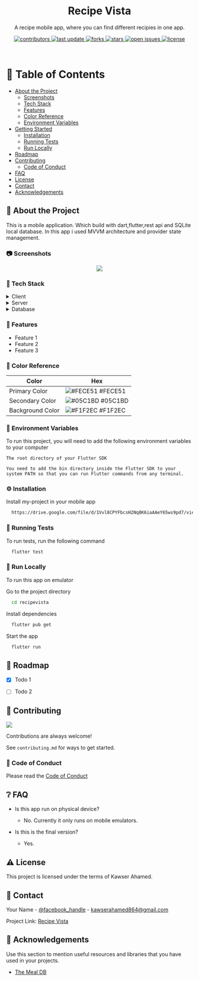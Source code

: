 <!--
Hey, thanks for using the awesome-readme-template template.  
If you have any enhancements, then fork this project and create a pull request 
or just open an issue with the label "enhancement".

Don't forget to give this project a star for additional support ;)
Maybe you can mention me or this repo in the acknowledgements too
-->
<div align="center">
  <h1>Recipe Vista</h1>
  
  <p>
    A recipe mobile app, where you can find different recipies in one app.
  </p>
  
  
<!-- Badges -->
<p>
  <a href="https://github.com/Louis3797/awesome-readme-template/graphs/contributors">
    <img src="https://img.shields.io/github/contributors/Louis3797/awesome-readme-template" alt="contributors" />
  </a>
  <a href="">
    <img src="https://img.shields.io/github/last-commit/Louis3797/awesome-readme-template" alt="last update" />
  </a>
  <a href="https://github.com/Louis3797/awesome-readme-template/network/members">
    <img src="https://img.shields.io/github/forks/Louis3797/awesome-readme-template" alt="forks" />
  </a>
  <a href="https://github.com/Louis3797/awesome-readme-template/stargazers">
    <img src="https://img.shields.io/github/stars/Louis3797/awesome-readme-template" alt="stars" />
  </a>
  <a href="https://github.com/Louis3797/awesome-readme-template/issues/">
    <img src="https://img.shields.io/github/issues/Louis3797/awesome-readme-template" alt="open issues" />
  </a>
  <a href="https://github.com/Louis3797/awesome-readme-template/blob/master/LICENSE">
    <img src="https://img.shields.io/github/license/Louis3797/awesome-readme-template.svg" alt="license" />
  </a>
</p>
   
</div>

<br />

<!-- Table of Contents -->
# :notebook_with_decorative_cover: Table of Contents

- [About the Project](#star2-about-the-project)
  * [Screenshots](#camera-screenshots)
  * [Tech Stack](#space_invader-tech-stack)
  * [Features](#dart-features)
  * [Color Reference](#art-color-reference)
  * [Environment Variables](#key-environment-variables)
- [Getting Started](#toolbox-getting-started)
  * [Installation](#gear-installation)
  * [Running Tests](#test_tube-running-tests)
  * [Run Locally](#running-run-locally)
- [Roadmap](#compass-roadmap)
- [Contributing](#wave-contributing)
  * [Code of Conduct](#scroll-code-of-conduct)
- [FAQ](#grey_question-faq)
- [License](#warning-license)
- [Contact](#handshake-contact)
- [Acknowledgements](#gem-acknowledgements)

  

<!-- About the Project -->
## :star2: About the Project
<p>
  This is a mobile application. Which build with dart,flutter,rest api and SQLite local database. In this app i used MVVM 
  architecture and provider state management.
</p>

<!-- Screenshots -->
### :camera: Screenshots

<div align="center"> 
  <img src="https://drive.google.com/file/d/1X1LxmwNeQE4kYKEiCXn8cFooNsl1SlvJ/view?usp=drive_link" />
</div>


<!-- TechStack -->
### :space_invader: Tech Stack

<details>
  <summary>Client</summary>
  <ul>
    <li><a href="https://dart.dev/">Dart</a></li>
    <li><a href="https://flutter.dev/">Flutter</a></li>
  </ul>
</details>

<details>
  <summary>Server</summary>
  <ul>
    <li><a href="https://www.themealdb.com/">The Meal DB Rest Api</a></li>
  </ul>
</details>

<details>
<summary>Database</summary>
  <ul>
    <li><a href="https://www.sqlite.org/">SQLite</a></li>
  </ul>
</details>

<!-- Features -->
### :dart: Features

- Feature 1
- Feature 2
- Feature 3

<!-- Color Reference -->
### :art: Color Reference

| Color             | Hex                                                                |
| ----------------- | ------------------------------------------------------------------ |
| Primary Color | ![#FECE51](https://via.placeholder.com/10/222831?text=+) #FECE51 |
| Secondary Color | ![#05C1BD](https://via.placeholder.com/10/393E46?text=+) #05C1BD |
| Background Color | ![#F1F2EC](https://via.placeholder.com/10/00ADB5?text=+) #F1F2EC |


<!-- Env Variables -->
### :key: Environment Variables

To run this project, you will need to add the following environment variables to your computer

`The root directory of your Flutter SDK`

`You need to add the bin directory inside the Flutter SDK to your system PATH so that you can run Flutter commands from any terminal.`


<!-- Installation -->
### :gear: Installation

Install my-project in your mobile app

```bash
  https://drive.google.com/file/d/1Vvl8CPYFbcsH2Nq8K6iaAAeY65ws9pd7/view?usp=drive_link
```
   
<!-- Running Tests -->
### :test_tube: Running Tests

To run tests, run the following command

```bash
  flutter test
```

<!-- Run Locally -->
### :running: Run Locally

To run this app on emulator 

Go to the project directory

```bash
  cd recipevista
```

Install dependencies

```bash
  flutter pub get
```

Start the app

```bash
  flutter run
```
<!-- Roadmap -->
## :compass: Roadmap

* [x] Todo 1
* [ ] Todo 2


<!-- Contributing -->
## :wave: Contributing

<a href="https://github.com/Louis3797/awesome-readme-template/graphs/contributors">
  <img src="https://contrib.rocks/image?repo=Louis3797/awesome-readme-template" />
</a>


Contributions are always welcome!

See `contributing.md` for ways to get started.


<!-- Code of Conduct -->
### :scroll: Code of Conduct

Please read the [Code of Conduct](https://github.com/Louis3797/awesome-readme-template/blob/master/CODE_OF_CONDUCT.md)

<!-- FAQ -->
## :grey_question: FAQ

- Is this app run on physical device?

  + No. Currently it only runs on mobile emulators.

- Is this is the final version?

  + Yes.


<!-- License -->
## :warning: License

This project is licensed under the terms of Kawser Ahamed.


<!-- Contact -->
## :handshake: Contact

Your Name - [@facebook_handle](https://www.facebook.com/kawser.ahamed.farabi/) - kawserahamed864@gmail.com

Project Link: [Recipe Vista](https://github.com/Kawser-Ahamed/Recipe-Vista)


<!-- Acknowledgments -->
## :gem: Acknowledgements

Use this section to mention useful resources and libraries that you have used in your projects.

 - [The Meal DB](https://www.themealdb.com/)
